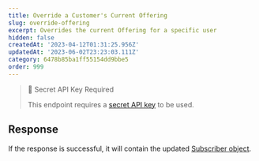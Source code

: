 ```yaml
---
title: Override a Customer's Current Offering
slug: override-offering
excerpt: Overrides the current Offering for a specific user
hidden: false
createdAt: '2023-04-12T01:31:25.956Z'
updatedAt: '2023-06-02T23:23:03.111Z'
category: 6478b85ba1ff55154dd9bbe5
order: 999
---
```

> 🚧 Secret API Key Required
> 
> This endpoint requires a [secret API key](doc:authentication) to be used.

## Response

If the response is successful, it will contain the updated [Subscriber object](ref:subscribers#the-subscriber-object).